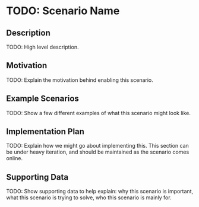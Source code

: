 # TODO: Scenario Name  
## Description  
TODO: High level description.  

## Motivation  
TODO: Explain the motivation behind enabling this scenario.  

## Example Scenarios  
TODO: Show a few different examples of what this scenario might look like.  

## Implementation Plan  
TODO: Explain how we might go about implementing this. This section can be under heavy iteration, and should be maintained as the scenario comes online.  

## Supporting Data  
TODO: Show supporting data to help explain: why this scenario is important, what this scenario is trying to solve, who this scenario is mainly for.  
